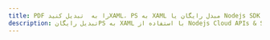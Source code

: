 ---title: PDF را به  تبدیل کنیدXAML، PS به XAML مبدل رایگان یا Nodejs SDKdescription: تبدیل رایگانPS به XAML با استفاده از Nodejs Cloud APIs & SDK همچنین اسناد PDF را در Cloud ایجاد، ویرایش و رندر کنید.---